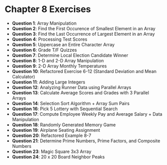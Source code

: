 # Chapter 8 Exercises

- **Question 1**: Array Manipulation
- **Question 2**: Find the First Occurence of Smallest Element in an Array
- **Question 3**: Find the Last Occurrence of Largest Element in an Array
- **Question 4**: Processing Test Scores
- **Question 5**: Uppercase an Entire Character Array
- **Question 6**: Grade T/F Quizzes
- **Question 7**: Determine Local Election Candidate Winner
- **Question 8**: 1-D and 2-D Array Manipulation
- **Question 9**: 2-D Array Monthly Temperatures
- **Question 10**: Refactored Exercise 6-12 (Standard Deviation and Mean Calculator)
- **Question 11**: Adding Large Integers
- **Question 12**: Analyzing Runner Data using Parallel Arrays
- **Question 13**: Calculate Average Scores and Grades with 3 Parallel Arrays
- **Question 14**: Selection Sort Algorithm + Array Sum Pairs
- **Question 16**: Pick 5 Lottery with Sequential Search
- **Question 17**: Compute Employee Weekly Pay and Average Salary + Data Manipulation
- **Question 18**: Randomly Generated Memory Game
- **Question 19**: Airplane Seating Assignment
- **Question 20**: Refactored Example 8-7
- **Question 21**: Determine Prime Numbers, Prime Factors, and Composite Numbers
- **Question 23**: Magic Square 3x3 Array
- **Question 24**: 20 x 20 Board Neighbor Peaks
